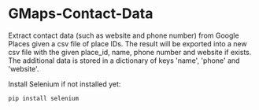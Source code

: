 # GMaps-Contact-Data
Extract contact data (such as website and phone number) from Google Places given a csv file of place IDs. The result will be exported into a new csv file with the given place_id, name, phone number and website if exists. 
The additional data is stored in a dictionary of keys 'name', 'phone' and 'website'.

Install Selenium if not installed yet:
```python
pip install selenium 
```
